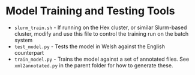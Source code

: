 # Model Training and Testing Tools

- `slurm_train.sh` - If running on the Hex cluster, or similar Slurm-based cluster, modify and use this file to control the training run on the batch system
- `test_model.py` - Tests the model in Welsh against the English counterpart
- `train_model.py` - Trains the model against a set of annotated files. See `xml2annotated.py` in the parent folder for how to generate these.

